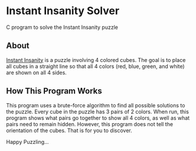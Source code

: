 # Instant Insanity Solver
C program to solve the Instant Insanity puzzle

## About
[Instant Insanity](https://en.wikipedia.org/wiki/Instant_Insanity) is a puzzle involving 4 colored cubes. The goal is to place all cubes in a straight line so that all 4 colors (red, blue, green, and white) are shown on all 4 sides.

## How This Program Works
This program uses a brute-force algorithm to find all possible solutions to the puzzle. Every cube in the puzzle has 3 pairs of 2 colors. When run, this program shows what pairs go together to show all 4 colors, as well as what pairs need to remain hidden. However, this program does not tell the orientation of the cubes. That is for you to discover.

Happy Puzzling...

